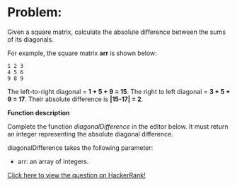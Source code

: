 # Problem:

Given a square matrix, calculate the absolute difference between the sums of its diagonals.

For example, the square matrix **arr** is shown below:

```
1 2 3
4 5 6
9 8 9
```

The left-to-right diagonal = **1 + 5 + 9 = 15**. The right to left diagonal = **3 + 5 + 9 = 17**. Their absolute difference is **|15-17| = 2**.

**Function description**

Complete the function _diagonalDifference_ in the editor below. It must return an integer representing the absolute diagonal difference.

diagonalDifference takes the following parameter:

- arr: an array of integers.

<a href="https://www.hackerrank.com/challenges/diagonal-difference/problem" target="_blank">Click here to view the question on HackerRank!</a>
